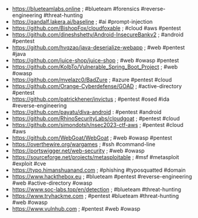 * https://blueteamlabs.online ; #blueteam #forensics #reverse-engineering #threat-hunting
* https://gandalf.lakera.ai/baseline ; #ai #prompt-injection
* https://github.com/BishopFox/cloudfoxable ; #cloud #aws #pentest
* https://github.com/dineshshetty/Android-InsecureBankv2 ; #android #pentest
* https://github.com/hvqzao/java-deserialize-webapp ; #web #pentest #java
* https://github.com/juice-shop/juice-shop ; #web #owasp #pentest
* https://github.com/KolbTo/Vulnerable_Spring_Boot_Project ; #web #owasp
* https://github.com/mvelazc0/BadZure ; #azure #pentest #cloud
* https://github.com/Orange-Cyberdefense/GOAD ; #active-directory #pentest
* https://github.com/patrickhener/invictus ; #pentest #osed #ida #reverse-engineering
* https://github.com/payatu/diva-android : #pentest #android
* https://github.com/RhinoSecurityLabs/cloudgoat ; #pentest #cloud
* https://github.com/simondotsh/nsec2023-ctf-aws ; #pentest #cloud #aws
* https://github.com/WebGoat/WebGoat ; #web #owasp #pentest
* https://overthewire.org/wargames ; #ssh #command-line
* https://portswigger.net/web-security ; #web #owasp
* https://sourceforge.net/projects/metasploitable ; #msf #metasploit #exploit #cve
* https://typo.himanshuanand.com ; #phishing #typosquatted #domain
* https://www.hackthebox.eu ; #blueteam #pentest #reverse-engineering #web #active-directory #owasp
* https://www.soc-labs.top/en/detection ; #blueteam #threat-hunting
* https://www.tryhackme.com ; #pentest #blueteam #threat-hunting #web #owasp
* https://www.vulnhub.com ; #pentest #web #owasp
